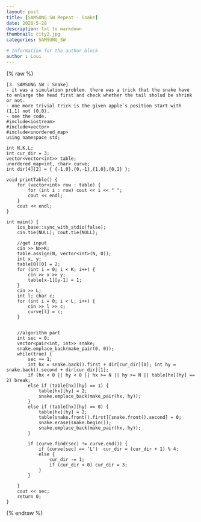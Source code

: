 ```yaml
---
layout: post
title: [SAMSUNG SW Repeat - Snake]
date: 2020-5-28
description: txt to markdown
thumbnail: city2.jpg
categories: SAMSUNG_SW

# Information for the author block
author : Loui
---
```


{% raw %}

	[3. SAMSUNG SW : Snake]
	- it was a simulation problem. there was a trick that the snake have to enlarge the head first and check whether the tail sholud be shrink or not.
	- one more trivial trick is the given apple`s position start with (1,1) not (0,0).
	- see the code.
	#include<iostream>
	#include<vector>
	#include<unordered_map>
	using namespace std;
	
	int N,K,L;
	int cur_dir = 3;
	vector<vector<int>> table;
	unordered_map<int, char> curve;
	int dir[4][2] = { {-1,0},{0,-1},{1,0},{0,1} };
	
	void printTable() {
		for (vector<int> row : table) {
			for (int i : row) cout << i << " ";
			cout << endl;
		}
		cout << endl;
	}
	
	int main() {
		ios_base::sync_with_stdio(false);
		cin.tie(NULL); cout.tie(NULL);
	
		//get input
		cin >> N>>K;
		table.assign(N, vector<int>(N, 0));
		int x, y;
		table[0][0] = 2;
		for (int i = 0; i < K; i++) {
			cin >> x >> y;
			table[x-1][y-1] = 1;
		}
		cin >> L;
		int l; char c;
		for (int i = 0; i < L; i++) {
			cin >> l >> c;
			curve[l] = c;
		}
	
	
		//algorithm part
		int sec = 0;
		vector<pair<int, int>> snake;
		snake.emplace_back(make_pair(0, 0));
		while(true) {
			sec += 1;
			int hx = snake.back().first + dir[cur_dir][0]; int hy = snake.back().second + dir[cur_dir][1];
			if (hx < 0 || hy < 0 || hx >= N || hy >= N || table[hx][hy] == 2) break;
			else if (table[hx][hy] == 1) {
				table[hx][hy] = 2;
				snake.emplace_back(make_pair(hx, hy));
			}
			else if (table[hx][hy] == 0) {
				table[hx][hy] = 2;
				table[snake.front().first][snake.front().second] = 0;
				snake.erase(snake.begin());
				snake.emplace_back(make_pair(hx, hy));
			}
	
			if (curve.find(sec) != curve.end()) {
				if (curve[sec] == 'L') 	cur_dir = (cur_dir + 1) % 4;
				else {
					cur_dir -= 1;
					if (cur_dir < 0) cur_dir = 3;
				}
			}
	
		}
		cout << sec;
		return 0;
	}
	
{% endraw %}
